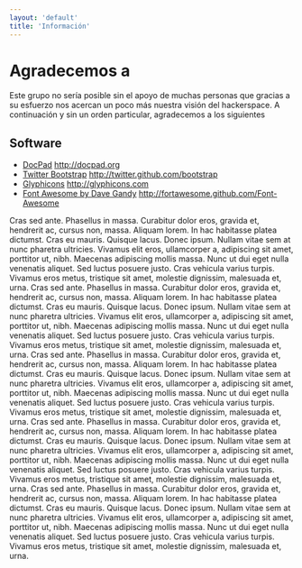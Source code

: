 ```yaml
---
layout: 'default'
title: 'Información'
---
```


# Agradecemos a

Este grupo no sería posible sin el apoyo de muchas personas que gracias a su esfuerzo nos acercan un poco más nuestra visión del hackerspace. A continuación y sin un orden particular, agradecemos a los siguientes

## Software
- [DocPad](http://docpad.org) http://docpad.org
- [Twitter Bootstrap](http://twitter.github.com/bootstrap) http://twitter.github.com/bootstrap 
- [Glyphicons](http://glyphicons.com) http://glyphicons.com
- [Font Awesome by Dave Gandy](http://fortawesome.github.com/Font-Awesome) http://fortawesome.github.com/Font-Awesome

Cras sed ante. Phasellus in massa. Curabitur dolor eros, gravida et, hendrerit ac, cursus non, massa. Aliquam lorem. In hac habitasse platea dictumst. Cras eu mauris. Quisque lacus. Donec ipsum. Nullam vitae sem at nunc pharetra ultricies. Vivamus elit eros, ullamcorper a, adipiscing sit amet, porttitor ut, nibh. Maecenas adipiscing mollis massa. Nunc ut dui eget nulla venenatis aliquet. Sed luctus posuere justo. Cras vehicula varius turpis. Vivamus eros metus, tristique sit amet, molestie dignissim, malesuada et, urna.
Cras sed ante. Phasellus in massa. Curabitur dolor eros, gravida et, hendrerit ac, cursus non, massa. Aliquam lorem. In hac habitasse platea dictumst. Cras eu mauris. Quisque lacus. Donec ipsum. Nullam vitae sem at nunc pharetra ultricies. Vivamus elit eros, ullamcorper a, adipiscing sit amet, porttitor ut, nibh. Maecenas adipiscing mollis massa. Nunc ut dui eget nulla venenatis aliquet. Sed luctus posuere justo. Cras vehicula varius turpis. Vivamus eros metus, tristique sit amet, molestie dignissim, malesuada et, urna.
Cras sed ante. Phasellus in massa. Curabitur dolor eros, gravida et, hendrerit ac, cursus non, massa. Aliquam lorem. In hac habitasse platea dictumst. Cras eu mauris. Quisque lacus. Donec ipsum. Nullam vitae sem at nunc pharetra ultricies. Vivamus elit eros, ullamcorper a, adipiscing sit amet, porttitor ut, nibh. Maecenas adipiscing mollis massa. Nunc ut dui eget nulla venenatis aliquet. Sed luctus posuere justo. Cras vehicula varius turpis. Vivamus eros metus, tristique sit amet, molestie dignissim, malesuada et, urna.
Cras sed ante. Phasellus in massa. Curabitur dolor eros, gravida et, hendrerit ac, cursus non, massa. Aliquam lorem. In hac habitasse platea dictumst. Cras eu mauris. Quisque lacus. Donec ipsum. Nullam vitae sem at nunc pharetra ultricies. Vivamus elit eros, ullamcorper a, adipiscing sit amet, porttitor ut, nibh. Maecenas adipiscing mollis massa. Nunc ut dui eget nulla venenatis aliquet. Sed luctus posuere justo. Cras vehicula varius turpis. Vivamus eros metus, tristique sit amet, molestie dignissim, malesuada et, urna.
Cras sed ante. Phasellus in massa. Curabitur dolor eros, gravida et, hendrerit ac, cursus non, massa. Aliquam lorem. In hac habitasse platea dictumst. Cras eu mauris. Quisque lacus. Donec ipsum. Nullam vitae sem at nunc pharetra ultricies. Vivamus elit eros, ullamcorper a, adipiscing sit amet, porttitor ut, nibh. Maecenas adipiscing mollis massa. Nunc ut dui eget nulla venenatis aliquet. Sed luctus posuere justo. Cras vehicula varius turpis. Vivamus eros metus, tristique sit amet, molestie dignissim, malesuada et, urna.

